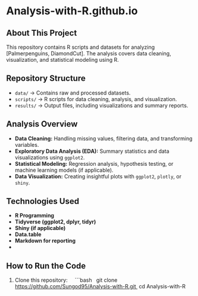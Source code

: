 # Analysis-with-R.github.io   

## About This Project  
This repository contains R scripts and datasets for analyzing [Palmerpenguins, DiamondCut]. The analysis covers data cleaning, visualization, and statistical modeling using R. 

## Repository Structure  
- `data/` → Contains raw and processed datasets.
-  `scripts/` → R scripts for data cleaning, analysis, and visualization.
-  `results/` → Output files, including visualizations and summary reports.
      
## Analysis Overview  
- **Data Cleaning:** Handling missing values, filtering data, and transforming variables.  
- **Exploratory Data Analysis (EDA):** Summary statistics and data visualizations using `ggplot2`.
- **Statistical Modeling:** Regression analysis, hypothesis testing, or machine learning models (if applicable).
- **Data Visualization:** Creating insightful plots with `ggplot2`, `plotly`, or `shiny`.

## Technologies Used  
- **R Programming**
- **Tidyverse (ggplot2, dplyr, tidyr)**
- **Shiny (if applicable)**
- **Data.table**
- **Markdown for reporting**
- 
## How to Run the Code  
1. Clone this repository:     ```bash   git clone https://github.com/Sungod95/Analysis-with-R.git  
cd Analysis-with-R
